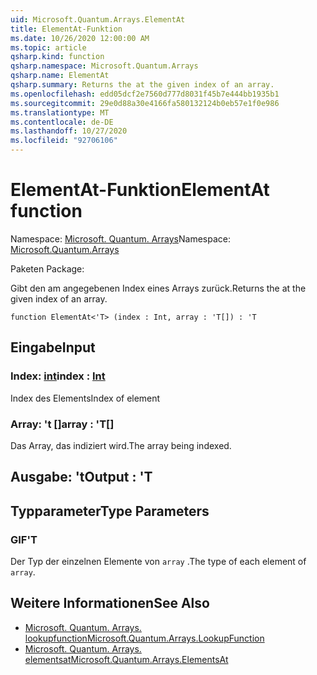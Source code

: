 ```yaml
---
uid: Microsoft.Quantum.Arrays.ElementAt
title: ElementAt-Funktion
ms.date: 10/26/2020 12:00:00 AM
ms.topic: article
qsharp.kind: function
qsharp.namespace: Microsoft.Quantum.Arrays
qsharp.name: ElementAt
qsharp.summary: Returns the at the given index of an array.
ms.openlocfilehash: edd05dcf2e7560d777d8031f45b7e444bb1935b1
ms.sourcegitcommit: 29e0d88a30e4166fa580132124b0eb57e1f0e986
ms.translationtype: MT
ms.contentlocale: de-DE
ms.lasthandoff: 10/27/2020
ms.locfileid: "92706106"
---
```

# <a name="elementat-function"></a><span data-ttu-id="0b473-102">ElementAt-Funktion</span><span class="sxs-lookup"><span data-stu-id="0b473-102">ElementAt function</span></span>

<span data-ttu-id="0b473-103">Namespace: [Microsoft. Quantum. Arrays](xref:Microsoft.Quantum.Arrays)</span><span class="sxs-lookup"><span data-stu-id="0b473-103">Namespace: [Microsoft.Quantum.Arrays](xref:Microsoft.Quantum.Arrays)</span></span>

<span data-ttu-id="0b473-104">Paketen [](https://nuget.org/packages/)</span><span class="sxs-lookup"><span data-stu-id="0b473-104">Package: [](https://nuget.org/packages/)</span></span>


<span data-ttu-id="0b473-105">Gibt den am angegebenen Index eines Arrays zurück.</span><span class="sxs-lookup"><span data-stu-id="0b473-105">Returns the at the given index of an array.</span></span>

```qsharp
function ElementAt<'T> (index : Int, array : 'T[]) : 'T
```


## <a name="input"></a><span data-ttu-id="0b473-106">Eingabe</span><span class="sxs-lookup"><span data-stu-id="0b473-106">Input</span></span>

### <a name="index--int"></a><span data-ttu-id="0b473-107">Index: [int](xref:microsoft.quantum.lang-ref.int)</span><span class="sxs-lookup"><span data-stu-id="0b473-107">index : [Int](xref:microsoft.quantum.lang-ref.int)</span></span>

<span data-ttu-id="0b473-108">Index des Elements</span><span class="sxs-lookup"><span data-stu-id="0b473-108">Index of element</span></span>


### <a name="array--t"></a><span data-ttu-id="0b473-109">Array: 't []</span><span class="sxs-lookup"><span data-stu-id="0b473-109">array : 'T[]</span></span>

<span data-ttu-id="0b473-110">Das Array, das indiziert wird.</span><span class="sxs-lookup"><span data-stu-id="0b473-110">The array being indexed.</span></span>



## <a name="output--t"></a><span data-ttu-id="0b473-111">Ausgabe: 't</span><span class="sxs-lookup"><span data-stu-id="0b473-111">Output : 'T</span></span>



## <a name="type-parameters"></a><span data-ttu-id="0b473-112">Typparameter</span><span class="sxs-lookup"><span data-stu-id="0b473-112">Type Parameters</span></span>

### <a name="t"></a><span data-ttu-id="0b473-113">GIF</span><span class="sxs-lookup"><span data-stu-id="0b473-113">'T</span></span>

<span data-ttu-id="0b473-114">Der Typ der einzelnen Elemente von `array` .</span><span class="sxs-lookup"><span data-stu-id="0b473-114">The type of each element of `array`.</span></span>

## <a name="see-also"></a><span data-ttu-id="0b473-115">Weitere Informationen</span><span class="sxs-lookup"><span data-stu-id="0b473-115">See Also</span></span>

- [<span data-ttu-id="0b473-116">Microsoft. Quantum. Arrays. lookupfunction</span><span class="sxs-lookup"><span data-stu-id="0b473-116">Microsoft.Quantum.Arrays.LookupFunction</span></span>](xref:Microsoft.Quantum.Arrays.LookupFunction)
- [<span data-ttu-id="0b473-117">Microsoft. Quantum. Arrays. elementsat</span><span class="sxs-lookup"><span data-stu-id="0b473-117">Microsoft.Quantum.Arrays.ElementsAt</span></span>](xref:Microsoft.Quantum.Arrays.ElementsAt)